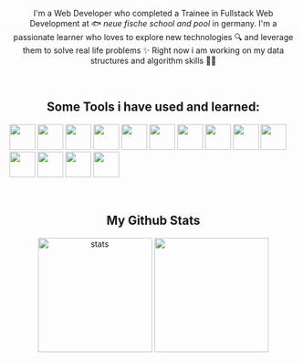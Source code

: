 <p align="center">I'm a Web Developer who completed a Trainee in Fullstack Web Development at 🐟 <em>neue fische school and pool</em> in germany. I'm a passionate learner who loves to explore new technologies 🔍 and leverage them to solve real life problems ✨️ Right now i am working on my data structures and algorithm skills 🧑‍💻</p>

<br>

<h2 align="center">Some Tools i have used and learned: </h2>
<p align="left"> <img src="https://cdn.jsdelivr.net/gh/devicons/devicon/icons/javascript/javascript-plain.svg" width="45" height="45"/> <img src="https://cdn.jsdelivr.net/gh/devicons/devicon/icons/react/react-original-wordmark.svg" width="45" height="45"/> <img src="https://cdn.jsdelivr.net/gh/devicons/devicon/icons/nextjs/nextjs-original-wordmark.svg" width="45" height="45" /> <img src="https://cdn.jsdelivr.net/gh/devicons/devicon/icons/html5/html5-original-wordmark.svg" width="45" height="45"/> <img src="https://cdn.jsdelivr.net/gh/devicons/devicon/icons/css3/css3-original-wordmark.svg" width="45" height="45"/> <img src="https://cdn.jsdelivr.net/gh/devicons/devicon/icons/nodejs/nodejs-original-wordmark.svg" width="45" height="45"/> <img src="https://cdn.jsdelivr.net/gh/devicons/devicon/icons/mongodb/mongodb-original-wordmark.svg" width="45" height="45"/> <img src="https://cdn.jsdelivr.net/gh/devicons/devicon/icons/vscode/vscode-original-wordmark.svg" width="45" height="45" /> <img src="https://cdn.jsdelivr.net/gh/devicons/devicon/icons/slack/slack-original-wordmark.svg" width="45" height="45"/> <img src="https://cdn.jsdelivr.net/gh/devicons/devicon/icons/npm/npm-original-wordmark.svg" width="45" height="45" /> <img src="https://cdn.jsdelivr.net/gh/devicons/devicon/icons/git/git-original-wordmark.svg" width="45" height="45"/> <img src="https://cdn.jsdelivr.net/gh/devicons/devicon/icons/bash/bash-original.svg" width="45" height="45"/> <img src="https://cdn.jsdelivr.net/gh/devicons/devicon/icons/github/github-original-wordmark.svg" width="45" height="45" /> <img src="https://cdn.jsdelivr.net/gh/devicons/devicon/icons/atom/atom-original-wordmark.svg" width="45" height="45"/>  </p>

<br>

 <h2 align="center"> My Github Stats</h2>
<div align="center">
<a href="https://github.com/marcterre/github-readme-stats">
<img src="https://github-readme-stats.vercel.app/api?username=marcterre&theme=radical&show_icons=true" alt="stats" align="center" height="200"/></a>
<a href="https://github.com/marcterre/github-readme-stats">                                                            <img src="https://github-readme-stats.vercel.app/api/top-langs/?username=marcterre&theme=radical" alt"stats" align="center" height="200"/></a>
</div>
